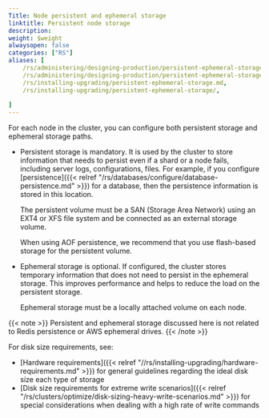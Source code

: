 ```yaml
---
Title: Node persistent and ephemeral storage
linktitle: Persistent node storage
description:
weight: $weight
alwaysopen: false
categories: ["RS"]
aliases: [
    /rs/administering/designing-production/persistent-ephemeral-storage.md,
    /rs/administering/designing-production/persistent-ephemeral-storage/,
    /rs/installing-upgrading/persistent-ephemeral-storage.md,
    /rs/installing-upgrading/persistent-ephemeral-storage/,
    
]
---
```

For each node in the cluster, you can configure both persistent
storage and ephemeral storage paths.

- Persistent storage is mandatory. It is used by the cluster to store
    information that needs to persist even if a shard or a node fails,
    including server logs, configurations, files.
    For example, if you configure [persistence]({{< relref "/rs/databases/configure/database-persistence.md" >}})
    for a database,
    then the persistence information is stored in this location.
    
    The persistent volume must be a SAN (Storage Area Network)
    using an EXT4 or XFS file system and be connected as an external storage volume.
    
    When using AOF persistence, we recommend that you use flash-based storage
    for the persistent volume.
    
- Ephemeral storage is optional. If configured, the cluster stores temporary information
    that does not need to persist in the ephemeral storage.
    This improves performance and helps to reduce the load on the persistent storage.
    
    Ephemeral storage must be a locally attached volume on each node.

{{< note >}}
Persistent and ephemeral storage discussed here is not related
to Redis persistence or AWS ephemeral drives.
{{< /note >}}

For disk size requirements, see:

- [Hardware
    requirements]({{< relref "//rs/installing-upgrading/hardware-requirements.md" >}})
    for general guidelines regarding the ideal disk size each type of
    storage
- [Disk size requirements for extreme write
    scenarios]({{< relref "/rs/clusters/optimize/disk-sizing-heavy-write-scenarios.md" >}})
    for special considerations when dealing with a high rate of write
    commands
